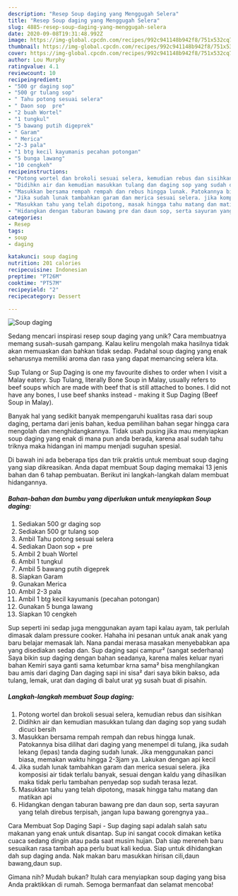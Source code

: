 ```yaml
---
description: "Resep Soup daging yang Menggugah Selera"
title: "Resep Soup daging yang Menggugah Selera"
slug: 4885-resep-soup-daging-yang-menggugah-selera
date: 2020-09-08T19:31:48.992Z
image: https://img-global.cpcdn.com/recipes/992c941148b942f8/751x532cq70/soup-daging-foto-resep-utama.jpg
thumbnail: https://img-global.cpcdn.com/recipes/992c941148b942f8/751x532cq70/soup-daging-foto-resep-utama.jpg
cover: https://img-global.cpcdn.com/recipes/992c941148b942f8/751x532cq70/soup-daging-foto-resep-utama.jpg
author: Lou Murphy
ratingvalue: 4.1
reviewcount: 10
recipeingredient:
- "500 gr daging sop"
- "500 gr tulang sop"
- " Tahu potong sesuai selera"
- " Daon sop  pre"
- "2 buah Wortel"
- "1 tungkul"
- "5 bawang putih digeprek"
- " Garam"
- " Merica"
- "2-3 pala"
- "1 btg kecil kayumanis pecahan potongan"
- "5 bunga lawang"
- "10 cengkeh"
recipeinstructions:
- "Potong wortel dan brokoli sesuai selera, kemudian rebus dan sisihkan"
- "Didihkn air dan kemudian masukkan tulang dan daging sop yang sudah dicuci bersih"
- "Masukkan bersama rempah rempah dan rebus hingga lunak. Patokannya bisa dilihat dari daging yang menempel di tulang, jika sudah lekang (lepas) tanda daging sudah lunak. Jika menggunakan panci biasa, memakan waktu hingga 2-3jam ya. Lakukan dengan api kecil"
- "Jika sudah lunak tambahkan garam dan merica sesuai selera. jika komposisi air tidak terlalu banyak, sesuai dengan kaldu yang dihasilkan maka tidak perlu tambahan penyedap sop sudah terasa lezat."
- "Masukkan tahu yang telah dipotong, masak hingga tahu matang dan matikan api"
- "Hidangkan dengan taburan bawang pre dan daun sop, serta sayuran yang telah direbus terpisah, jangan lupa bawang gorengnya yaa.."
categories:
- Resep
tags:
- soup
- daging

katakunci: soup daging 
nutrition: 201 calories
recipecuisine: Indonesian
preptime: "PT26M"
cooktime: "PT57M"
recipeyield: "2"
recipecategory: Dessert

---
```



![Soup daging](https://img-global.cpcdn.com/recipes/992c941148b942f8/751x532cq70/soup-daging-foto-resep-utama.jpg)

Sedang mencari inspirasi resep soup daging yang unik? Cara membuatnya memang susah-susah gampang. Kalau keliru mengolah maka hasilnya tidak akan memuaskan dan bahkan tidak sedap. Padahal soup daging yang enak seharusnya memiliki aroma dan rasa yang dapat memancing selera kita.

Sup Tulang or Sup Daging is one my favourite dishes to order when I visit a Malay eatery. Sup Tulang, literally Bone Soup in Malay, usually refers to beef soups which are made with beef that is still attached to bones. I did not have any bones, I use beef shanks instead - making it Sup Daging (Beef Soup in Malay).

Banyak hal yang sedikit banyak mempengaruhi kualitas rasa dari soup daging, pertama dari jenis bahan, kedua pemilihan bahan segar hingga cara mengolah dan menghidangkannya. Tidak usah pusing jika mau menyiapkan soup daging yang enak di mana pun anda berada, karena asal sudah tahu triknya maka hidangan ini mampu menjadi suguhan spesial.


Di bawah ini ada beberapa tips dan trik praktis untuk membuat soup daging yang siap dikreasikan. Anda dapat membuat Soup daging memakai 13 jenis bahan dan 6 tahap pembuatan. Berikut ini langkah-langkah dalam membuat hidangannya.

<!--inarticleads1-->

##### Bahan-bahan dan bumbu yang diperlukan untuk menyiapkan Soup daging:

1. Sediakan 500 gr daging sop
1. Sediakan 500 gr tulang sop
1. Ambil  Tahu potong sesuai selera
1. Sediakan  Daon sop + pre
1. Ambil 2 buah Wortel
1. Ambil 1 tungkul
1. Ambil 5 bawang putih digeprek
1. Siapkan  Garam
1. Gunakan  Merica
1. Ambil 2-3 pala
1. Ambil 1 btg kecil kayumanis (pecahan potongan)
1. Gunakan 5 bunga lawang
1. Siapkan 10 cengkeh


Sup seperti ini sedap juga menggunakan ayam tapi kalau ayam, tak perlulah dimasak dalam pressure cooker. Hahaha ini pesanan untuk anak anak yang baru belajar memasak lah. Nana pandai merasa masakan menyebabkan apa yang disediakan sedap dan. Sup daging sapi campur² (sangat sederhana) Saya bikin sup daging dengan bahan seadanya, karena males keluar nyari bahan Kemiri saya ganti sama ketumbar krna sama² bisa menghilangkan bau amis dari daging Dan daging sapi ini sisa² dari saya bikin bakso, ada tulang, lemak, urat dan daging di balut urat yg susah buat di pisahin. 

<!--inarticleads2-->

##### Langkah-langkah membuat Soup daging:

1. Potong wortel dan brokoli sesuai selera, kemudian rebus dan sisihkan
1. Didihkn air dan kemudian masukkan tulang dan daging sop yang sudah dicuci bersih
1. Masukkan bersama rempah rempah dan rebus hingga lunak. Patokannya bisa dilihat dari daging yang menempel di tulang, jika sudah lekang (lepas) tanda daging sudah lunak. Jika menggunakan panci biasa, memakan waktu hingga 2-3jam ya. Lakukan dengan api kecil
1. Jika sudah lunak tambahkan garam dan merica sesuai selera. jika komposisi air tidak terlalu banyak, sesuai dengan kaldu yang dihasilkan maka tidak perlu tambahan penyedap sop sudah terasa lezat.
1. Masukkan tahu yang telah dipotong, masak hingga tahu matang dan matikan api
1. Hidangkan dengan taburan bawang pre dan daun sop, serta sayuran yang telah direbus terpisah, jangan lupa bawang gorengnya yaa..


Cara Membuat Sop Daging Sapi - Sup daging sapi adalah salah satu makanan yang enak untuk disantap. Sup ini sangat cocok dimakan ketika cuaca sedang dingin atau pada saat musim hujan. Dah siap mereneh baru sesuaikan rasa tambah apa perlu buat kali kedua. Siap untuk dihidangkan dah sup daging anda. Nak makan baru masukkan hirisan cili,daun bawang,daun sup. 

Gimana nih? Mudah bukan? Itulah cara menyiapkan soup daging yang bisa Anda praktikkan di rumah. Semoga bermanfaat dan selamat mencoba!
